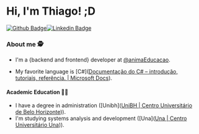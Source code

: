 # Hi, I'm Thiago! ;D

[![Github Badge](https://img.shields.io/badge/-Github-000?style=flat-square&logo=Github&logoColor=white&link=https://github.com/thiagonfss)](https://github.com/thiagonfss)[![Linkedin Badge](https://img.shields.io/badge/-LinkedIn-blue?style=flat-square&logo=Linkedin&logoColor=white&link=https://www.linkedin.com/in/thiagonfss/)](https://www.linkedin.com/in/thiagonfss/)


### About me :detective:

- I'm a {backend and frontend} developer at [@animaEducacao](https://animaeducacao.com.br/).

- My favorite language is [C#]([Documentação do C# – introdução, tutoriais, referência. | Microsoft Docs](https://docs.microsoft.com/pt-br/dotnet/csharp/)).

#### Academic Education :man_student:

- I have a degree in administration ([Unibh]([UniBH | Centro Universitário de Belo Horizonte](https://www.unibh.br/))).
-  I'm studying systems analysis and development ([Una]([Una | Centro Universitário Una](https://www.una.br/))).
